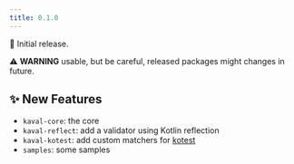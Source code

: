 ```yaml
---
title: 0.1.0
---
```


🐣 Initial release.

⚠️ **WARNING** usable, but be careful, released packages might changes in future.

## ✨ New Features

* `kaval-core`: the core
* `kaval-reflect`: add a validator using Kotlin reflection
* `kaval-kotest`: add custom matchers for [kotest](https://github.com/kotest/kotest)
* `samples`: some samples
